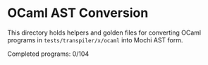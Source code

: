 # OCaml AST Conversion

This directory holds helpers and golden files for converting OCaml programs in `tests/transpiler/x/ocaml` into Mochi AST form.

Completed programs: 0/104

